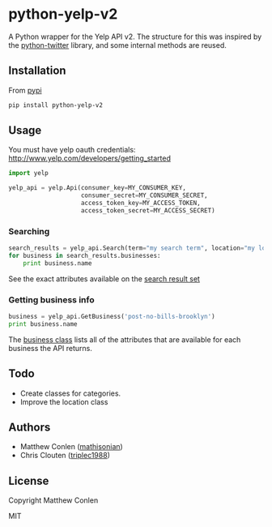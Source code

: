 python-yelp-v2
==============

A Python wrapper for the Yelp API v2. The structure for this was inspired by the [python-twitter](https://github.com/bear/python-twitter) library, and some internal methods are reused.


Installation
----

From [pypi](https://pypi.python.org/pypi/python-yelp-v2)

```sh
pip install python-yelp-v2
```

Usage
-----

You must have yelp oauth credentials: http://www.yelp.com/developers/getting_started

```python
import yelp

yelp_api = yelp.Api(consumer_key=MY_CONSUMER_KEY,
                    consumer_secret=MY_CONSUMER_SECRET,
                    access_token_key=MY_ACCESS_TOKEN,
                    access_token_secret=MY_ACCESS_SECRET)

```

### Searching

```python
search_results = yelp_api.Search(term="my search term", location="my location") # location and search term are required
for business in search_results.businesses:
    print business.name
```

See the exact attributes available on the [search result set](https://github.com/mathisonian/python-yelp-v2/blob/master/yelp.py#L184)

### Getting business info

```python
business = yelp_api.GetBusiness('post-no-bills-brooklyn')
print business.name
```

The [business class](https://github.com/mathisonian/python-yelp-v2/blob/master/yelp.py#L203) lists all of the attributes that are 
available for each business the API returns.



Todo
----

* Create classes for categories.
* Improve the location class


Authors
-------

* Matthew Conlen (<a href="http://github.com/mathisonian">mathisonian</a>)
* Chris Clouten (<a href="http://github.com/triplec1988">triplec1988</a>)

License
-------

Copyright Matthew Conlen

MIT
